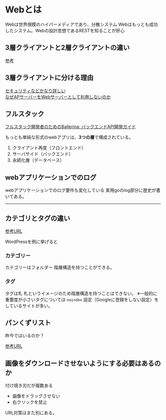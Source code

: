 # Webとは

Webは世界規模のハイパーメディアであり、分散システム
Webはもっとも成功したシステム。Webの設計思想であるRESTを知ることが肝心

## 3層クライアントと2層クライアントの違い

[参考](https://itmanabi.com/3-layer-2-layer/)

## 3層クライアントに分ける理由

[セキュリティなどかなり詳しい](https://ja.stackoverflow.com/questions/18417/web%E3%82%B5%E3%83%BC%E3%83%90%E3%83%BC%E3%81%A8ap%E3%82%B5%E3%83%BC%E3%83%90%E3%81%AE%E5%88%86%E9%9B%A2%E3%81%AB%E3%81%A4%E3%81%84%E3%81%A6)  
[なぜAPサーバーをWebサーバーとして利用しないのか](https://qiita.com/yCroma/items/e46476e2ac7c372bb2a3)

## フルスタック

[フルスタック開発者のためのBallerina: バックエンドAPI開発ガイド](https://www.infoq.com/jp/articles/ballerina-fullstack-rest-api/?itm_source=infoq&itm_medium=related_content_link&itm_campaign=relatedContent_news_clk)

もっとも単純な形式のwebアプリは、**3つの層**で構成されている。

1. クライアント再度（フロントエンド）
2. サーバサイド（バックエンド）
3. 永続化層（データベース）

## webアプリケーションでのログ

webアプリケーションでのログ要件も変化している
実用goのlog部分に歴史が書いてある。

---

## カテゴリとタグの違い

[参考URL](https://webst8.com/blog/wordpress-category-tag/)

WordPressを例に挙げると

### カテゴリー

カテゴリーはフォルダー
階層構造を持つことができる。

### タグ

タグは札
札というイメージのため階層構造を持つことはできない。
※一般的に重要度が小さいタグについては `noindex` 設定（Googleに登録をしない設定）をしているサイトが多い。

## パンくずリスト

昨今ではいるのか？

[参考URL](https://www.asobou.co.jp/blog/web/breadcrumb-list)

## 画像をダウンロードさせないようにする必要はあるのか

付け焼き刃だが複数ある

- 画像をドラッグさせない
- 右クリックを禁止

URL対策はまた別にある。

